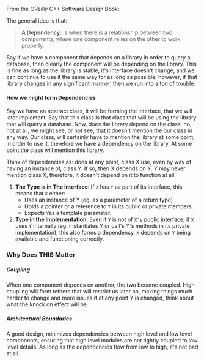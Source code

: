 From the OReilly C++ Software Design Book: 

The general idea is that: 
> **A Dependency:** is when there is a relationship between two components, where one component relies on the other to work properly. 

Say if we have a component that depends on a library in order to query a database, then clearly the component will be depending on the library. This is fine as long as the library is stable, it's interface doesn't change, and we can continue to use it the same way for as long as possible, however, if that library changes in any significant manner, then we run into a ton of trouble. 

#### How we might form Dependencies
Say we have an abstract class, it will be forming the interface, that we will later implement. Say that this class is that class that will be using the library that will query a database. Now, does the library depend on the class, no, not at all, we might see, or not see, that it doesn't mention the our class in any way. Our class, will certainly have to mention the library at some point, in order to use it, therefore we have a dependency on the library. At some point the class will mention this library. 

Think of dependencies as: does at any point, class X use, even by way of having an instance of, class Y. If so, then X depends on Y. Y may never mention class X, therefore, it doesn't depend on it to function at all. 

1. **The Type is in The Interface**: If `X` has `Y` as part of its interface, this means that `X` either: 
	- Uses an instance of Y (eg. as a parameter of a return type) . 
	- Holds a pointer or a reference to `Y` in its public or private members. 
	- Expects `Y`as a template parameter. 
2. **Type in the Implementation**: Even if `Y` is not of `X's` public interface, if `X` uses `Y` internally (eg. instantiates Y or call's Y's methods in its private implementation), this also forms a dependency. `X` depends on `Y` being available and functioning correctly. 


### Why Does THIS Matter
##### Coupling
When one component depends on another, the two become coupled. High coupling will form tethers that will restrict us later on, making things much harder to change and more issues if at any point Y is changed, think about what the knock on effect will be. 

##### Architectural Boundaries
A good design, minimizes dependencies between high level and low level components, ensuring that high level modules are not tightly coupled to low level details. 
As long as the dependencies flow from low to high, it's not bad at all. 
